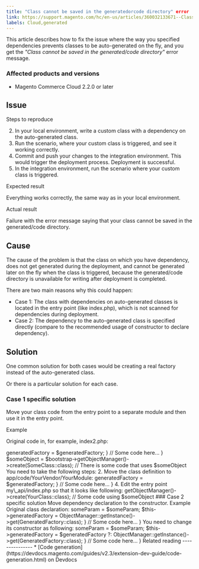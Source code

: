```yaml
---
title: "Class cannot be saved in the generatedorcode directory" error
link: https://support.magento.com/hc/en-us/articles/360032133671--Class-cannot-be-saved-in-the-generated-code-directory-error
labels: Cloud,generated
---
```


This article describes how to fix the issue where the way you specified dependencies prevents classes to be auto-generated on the fly, and you get the *"Class cannot be saved in the generated/code directory"* error message.

 ### Affected products and versions

 
 * Magento Commerce Cloud 2.2.0 or later
 
 Issue
-----

 Steps to reproduce

 
 2. In your local environment, write a custom class with a dependency on the auto-generated class.
 4. Run the scenario, where your custom class is triggered, and see it working correctly.
 6. Commit and push your changes to the integration environment. This would trigger the deployment process. Deployment is successful.
 8. In the integration environment, run the scenario where your custom class is triggered.
 
 Expected result

 Everything works correctly, the same way as in your local environment.

 Actual result

 Failure with the error message saying that your class cannot be saved in the generated/code directory.

 Cause
-----

 The cause of the problem is that the class on which you have dependency, does not get generated during the deployment, and cannot be generated later on the fly when the class is triggered, because the generated/code directory is unavailable for writing after deployment is completed.

 There are two main reasons why this could happen: 

 
 * Case 1: The class with dependencies on auto-generated classes is located in the entry point (like index.php), which is not scanned for dependencies during deployment.
 * Case 2: The dependency to the auto-generated class is specified directly (compare to the recommended usage of constructor to declare dependency).
 
 Solution
--------

 One common solution for both cases would be creating a real factory instead of the auto-generated class.

 Or there is a particular solution for each case.

 ### Case 1 specific solution

 Move your class code from the entry point to a separate module and then use it in the entry point.

 Example

 Original code in, for example, index2.php:

 <?php use YourVendor\SomeModule\Model\GeneratedFactory; require realpath(\_\_DIR\_\_) . '/../app/bootstrap.php'; $bootstrap = \Magento\Framework\App\Bootstrap::create(BP, $\_SERVER); class SomeClass { private $generatedFactory; public function \_\_construct(GeneratedFactory $generatedFactory) { $this->generatedFactory = $generatedFactory; } // Some code here... } $someObject = $bootstrap->getObjectManager()->create(SomeClass::class); // There is some code that uses $someObject You need to take the following steps:

 
 2. Move the class definition to app/code/YourVendor/YourModule: <?php namespace YourVendor\YourModule; use YourVendor\YourModule\Model\GeneratedFactory; class YourClass { private $generatedFactory; public function \_\_construct(GeneratedFactory $generatedFactory) { $this->generatedFactory = $generatedFactory; } // Some code here... } 
 4. Edit the entry point my\_api/index.php so that it looks like following: <?php use YourVendor\YourModule\YourClass; require realpath(\_\_DIR\_\_) . '/../app/bootstrap.php'; $bootstrap = \Magento\Framework\App\Bootstrap::create(BP, $\_SERVER); $someObject = $bootstrap->getObjectManager()->create(YourClass::class); // Some code using $someObject 
 
 ### Case 2 specific solution

 Move dependency declaration to the constructor.

 Example

 Original class declaration:

 <?php namespace YourVendor\YourModule; use YourVendor\SomeModule\Model\GeneratedFactory; use Magento\Framework\App\ObjectManager; class YourClass { private $generatedFactory; private $someParam; public function \_\_construct($someParam) { $this--->someParam = $someParam; $this->generatedFactory = ObjectManager::getInstance()->get(GeneratedFactory::class); } // Some code here... } You need to change its constructor as following:

 <?php namespace YourVendor\YourModule; use YourVendor\YourModule\Model\GeneratedFactory; use Magento\Framework\App\ObjectManager; class YourClass { private $generatedFactory; private $someParam; public function \_\_construct($someParam, GeneratedFactory $generatedFactory = null) { $this->someParam = $someParam; $this->generatedFactory = $generatedFactory ?: ObjectManager::getInstance()->get(GeneratedFactory::class); } // Some code here... } Related reading
---------------

 
 *  [Code generation](https://devdocs.magento.com/guides/v2.3/extension-dev-guide/code-generation.html) on Devdocs
 
